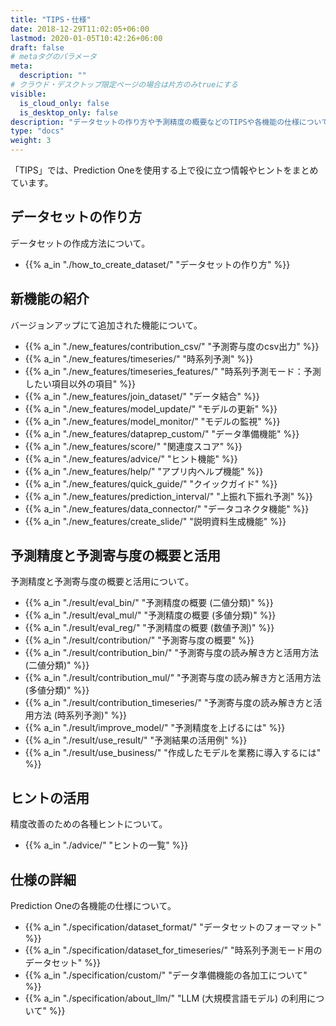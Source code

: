 ```yaml
---
title: "TIPS・仕様"
date: 2018-12-29T11:02:05+06:00
lastmod: 2020-01-05T10:42:26+06:00
draft: false
# metaタグのパラメータ
meta:
  description: ""
# クラウド・デスクトップ限定ページの場合は片方のみtrueにする
visible:
  is_cloud_only: false
  is_desktop_only: false
description: "データセットの作り方や予測精度の概要などのTIPSや各機能の仕様についてまとめています"
type: "docs"
weight: 3
---
```


「TIPS」では、Prediction Oneを使用する上で役に立つ情報やヒントをまとめています。

## データセットの作り方
データセットの作成方法について。
- {{% a_in "./how_to_create_dataset/" "データセットの作り方" %}}

## 新機能の紹介
バージョンアップにて追加された機能について。

- {{% a_in "./new_features/contribution_csv/" "予測寄与度のcsv出力" %}}
- {{% a_in "./new_features/timeseries/" "時系列予測" %}}
 - {{% a_in "./new_features/timeseries_features/" "時系列予測モード：予測したい項目以外の項目" %}}
- {{% a_in "./new_features/join_dataset/" "データ結合" %}}
- {{% a_in "./new_features/model_update/" "モデルの更新" %}}
- {{% a_in "./new_features/model_monitor/" "モデルの監視" %}}
- {{% a_in "./new_features/dataprep_custom/" "データ準備機能" %}}
- {{% a_in "./new_features/score/" "関連度スコア" %}}
- {{% a_in "./new_features/advice/" "ヒント機能" %}}
- {{% a_in "./new_features/help/" "アプリ内ヘルプ機能" %}}
- {{% a_in "./new_features/quick_guide/" "クイックガイド" %}}
- {{% a_in "./new_features/prediction_interval/" "上振れ下振れ予測" %}}
- {{% a_in "./new_features/data_connector/" "データコネクタ機能" %}}
- {{% a_in "./new_features/create_slide/" "説明資料生成機能" %}}


## 予測精度と予測寄与度の概要と活用
予測精度と予測寄与度の概要と活用について。

- {{% a_in "./result/eval_bin/" "予測精度の概要 (二値分類)" %}}
- {{% a_in "./result/eval_mul/" "予測精度の概要 (多値分類)" %}}
- {{% a_in "./result/eval_reg/" "予測精度の概要 (数値予測)" %}}
- {{% a_in "./result/contribution/" "予測寄与度の概要" %}}
- {{% a_in "./result/contribution_bin/" "予測寄与度の読み解き方と活用方法 (二値分類)" %}}
- {{% a_in "./result/contribution_mul/" "予測寄与度の読み解き方と活用方法 (多値分類)" %}}
- {{% a_in "./result/contribution_timeseries/" "予測寄与度の読み解き方と活用方法 (時系列予測)" %}}
- {{% a_in "./result/improve_model/" "予測精度を上げるには" %}}
- {{% a_in "./result/use_result/" "予測結果の活用例" %}}
- {{% a_in "./result/use_business/" "作成したモデルを業務に導入するには" %}}

## ヒントの活用
精度改善のための各種ヒントについて。

- {{% a_in "./advice/" "ヒントの一覧" %}}

## 仕様の詳細
Prediction Oneの各機能の仕様について。

- {{% a_in "./specification/dataset_format/" "データセットのフォーマット" %}}
- {{% a_in "./specification/dataset_for_timeseries/" "時系列予測モード用のデータセット" %}}
- {{% a_in "./specification/custom/" "データ準備機能の各加工について" %}}
- {{% a_in "./specification/about_llm/" "LLM (大規模言語モデル) の利用について" %}}
